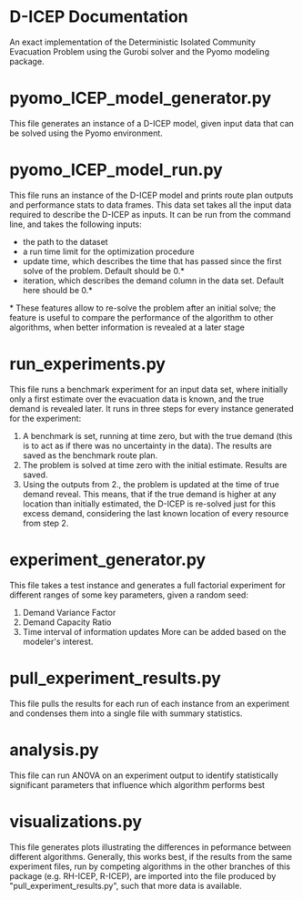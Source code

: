 # D-ICEP Documentation
An exact implementation of the Deterministic Isolated Community Evacuation Problem using the Gurobi solver and the Pyomo modeling package. 

# pyomo_ICEP_model_generator.py 
This file generates an instance of a D-ICEP model, given input data that can be solved using the Pyomo environment.

# pyomo_ICEP_model_run.py
This file runs an instance of the D-ICEP model and prints route plan outputs and performance stats to data frames. 
This data set takes all the input data required to describe the D-ICEP as inputs. It can be run from the command line, 
and takes the following inputs:
- the path to the dataset
- a run time limit for the optimization procedure
- update time, which describes the time that has passed since the first solve of the problem. Default should be 0.*
- iteration, which describes the demand column in the data set. Default here should be 0.*

\* These features allow to re-solve the problem after an initial solve; the feature is useful to compare the performance of the algorithm to other algorithms, when better information is revealed at a later stage

# run_experiments.py
This file runs a benchmark experiment for an input data set, where initially only a first estimate over the evacuation 
data is known, and the true demand is revealed later. It runs in three steps for every instance generated for the experiment:
1. A benchmark is set, running at time zero, but with the true demand (this is to act as if there was no uncertainty in the data). The results are saved as the benchmark route plan. 
2. The problem is solved at time zero with the initial estimate. Results are saved.
3. Using the outputs from 2., the problem is updated at the time of true demand reveal. This means, that if the true demand is higher at any location than initially estimated, the D-ICEP is re-solved just for this excess demand, considering the last known location of every resource from step 2. 

# experiment_generator.py
This file takes a test instance and generates a full factorial experiment for different ranges of some key parameters, given a random seed:
1. Demand Variance Factor
2. Demand Capacity Ratio
3. Time interval of information updates
More can be added based on the modeler's interest. 

# pull_experiment_results.py
This file pulls the results for each run of each instance from an experiment and condenses them into a single file with summary statistics. 

# analysis.py 
This file can run ANOVA on an experiment output to identify statistically significant parameters that influence which algorithm performs best

# visualizations.py 
This file generates plots illustrating the differences in peformance between different algorithms. 
Generally, this works best, if the results from the same experiment files, run by competing algorithms in the other branches of this package
(e.g. RH-ICEP, R-ICEP), are imported into the file produced by "pull_experiment_results.py", such that more data is available. 


